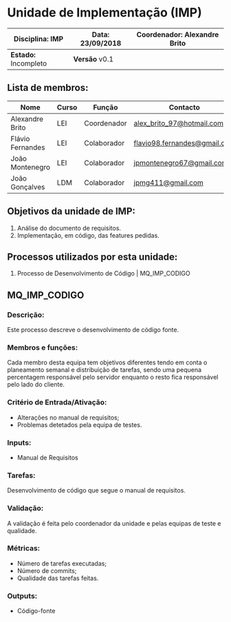 # **Unidade de Implementação (IMP)**
| Disciplina: IMP | Data: 23/09/2018 | Coordenador: Alexandre Brito |
| - | - | - |
| **Estado:** Incompleto | **Versão** v0.1 |

## **Lista de membros:**
| Nome | Curso | Função | Contacto |
| -    | -     | -      | -        |
| Alexandre Brito  | LEI | Coordenador |alex_brito_97@hotmail.com    |
| Flávio Fernandes | LEI | Colaborador |flavio98.fernandes@gmail.com |
| João Montenegro  | LEI | Colaborador |jpmontenegro67@gmail.com     |
| João Gonçalves   | LDM | Colaborador |jpmg411@gmail.com            |


## Objetivos da unidade de IMP:
1. Análise do documento de requisitos.
2. Implementação, em código, das features pedidas.


## Processos utilizados por esta unidade:
1. Processo de Desenvolvimento de Código | MQ_IMP_CODIGO


## **MQ_IMP_CODIGO**

### Descrição:
Este processo descreve o desenvolvimento de código fonte.


### **Membros e funções:**
Cada membro desta equipa tem objetivos diferentes tendo em conta o planeamento semanal e distribuição de tarefas, sendo uma pequena percentagem responsável pelo servidor enquanto o resto fica responsável pelo lado do cliente.


### **Critério de Entrada/Ativação:**
* Alterações no manual de requisitos;
* Problemas detetados pela equipa de testes.


### **Inputs:**
* Manual de Requisitos


### **Tarefas:**
Desenvolvimento de código que segue o manual de requisitos. 


### **Validação:**
A validação é feita pelo coordenador da unidade e pelas equipas de teste e qualidade.


### **Métricas:**
* Número de tarefas executadas;
* Número de commits;
* Qualidade das tarefas feitas.


### **Outputs:**
* Código-fonte
